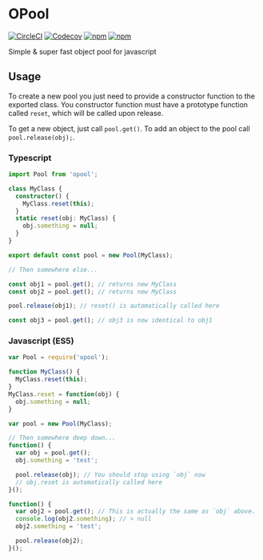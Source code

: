 # OPool
[![CircleCI](https://img.shields.io/circleci/project/urbanmassage/opool.svg)](https://circleci.com/gh/urbanmassage/opool)
[![Codecov](https://img.shields.io/codecov/c/github/urbanmassage/opool.svg)](https://codecov.io/github/urbanmassage/opool)
[![npm](https://img.shields.io/npm/v/opool.svg)](http://npmjs.com/package/opool)
[![npm](https://img.shields.io/npm/l/opool.svg)](https://www.npmjs.com/package/opool)

Simple & super fast object pool for javascript

## Usage
To create a new pool you just need to provide a constructor function to the exported class.
You constructor function must have a prototype function called `reset`, which will be called upon release.

To get a new object, just call `pool.get()`. To add an object to the pool call `pool.release(obj);`.

### Typescript
```ts
import Pool from 'opool';

class MyClass {
  constructor() {
    MyClass.reset(this);
  }
  static reset(obj: MyClass) {
    obj.something = null;
  }
}

export default const pool = new Pool(MyClass);

// Then somewhere else...

const obj1 = pool.get(); // returns new MyClass
const obj2 = pool.get(); // returns new MyClass

pool.release(obj1); // reset() is automatically called here

const obj3 = pool.get(); // obj3 is now identical to obj1
```

### Javascript (ES5)
```js
var Pool = require('opool');

function MyClass() {
  MyClass.reset(this);
}
MyClass.reset = function(obj) {
  obj.something = null;
}

var pool = new Pool(MyClass);

// Then somewhere deep down...
function() {
  var obj = pool.get();
  obj.something = 'test';

  pool.release(obj); // You should stop using `obj` now
  // obj.reset is automatically called here
}();

function() {
  var obj2 = pool.get(); // This is actually the same as `obj` above.
  console.log(obj2.something); // > null
  obj2.something = 'test';

  pool.release(obj2);
}();
```
